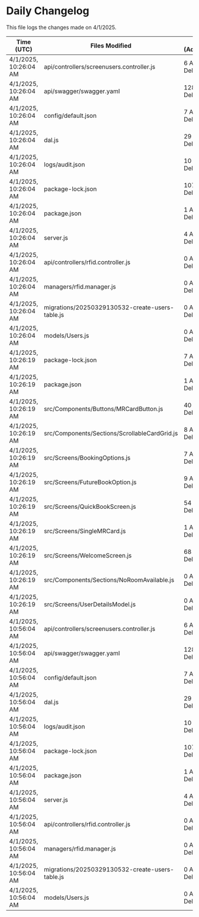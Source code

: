 # Daily Changelog

This file logs the changes made on 4/1/2025.

| Time (UTC)             | Files Modified                    | Changes (Addition/Deletion) |
|------------------------|-----------------------------------|-----------------------------|
| 4/1/2025, 10:26:04 AM | api/controllers/screenusers.controller.js | 6 Additions & 6 Deletions |
| 4/1/2025, 10:26:04 AM | api/swagger/swagger.yaml | 128 Additions & 9 Deletions |
| 4/1/2025, 10:26:04 AM | config/default.json | 7 Additions & 4 Deletions |
| 4/1/2025, 10:26:04 AM | dal.js | 29 Additions & 0 Deletions |
| 4/1/2025, 10:26:04 AM | logs/audit.json | 10 Additions & 10 Deletions |
| 4/1/2025, 10:26:04 AM | package-lock.json | 107 Additions & 3 Deletions |
| 4/1/2025, 10:26:04 AM | package.json | 1 Additions & 0 Deletions |
| 4/1/2025, 10:26:04 AM | server.js | 4 Additions & 4 Deletions |
| 4/1/2025, 10:26:04 AM | api/controllers/rfid.controller.js | 0 Additions & 0 Deletions |
| 4/1/2025, 10:26:04 AM | managers/rfid.manager.js | 0 Additions & 0 Deletions |
| 4/1/2025, 10:26:04 AM | migrations/20250329130532-create-users-table.js | 0 Additions & 0 Deletions |
| 4/1/2025, 10:26:04 AM | models/Users.js | 0 Additions & 0 Deletions |
| 4/1/2025, 10:26:19 AM | package-lock.json | 7 Additions & 0 Deletions|
| 4/1/2025, 10:26:19 AM | package.json | 1 Additions & 0 Deletions|
| 4/1/2025, 10:26:19 AM | src/Components/Buttons/MRCardButton.js | 40 Additions & 6 Deletions|
| 4/1/2025, 10:26:19 AM | src/Components/Sections/ScrollableCardGrid.js | 8 Additions & 3 Deletions|
| 4/1/2025, 10:26:19 AM | src/Screens/BookingOptions.js | 7 Additions & 4 Deletions|
| 4/1/2025, 10:26:19 AM | src/Screens/FutureBookOption.js | 9 Additions & 3 Deletions|
| 4/1/2025, 10:26:19 AM | src/Screens/QuickBookScreen.js | 54 Additions & 30 Deletions|
| 4/1/2025, 10:26:19 AM | src/Screens/SingleMRCard.js | 1 Additions & 1 Deletions|
| 4/1/2025, 10:26:19 AM | src/Screens/WelcomeScreen.js | 68 Additions & 18 Deletions|
| 4/1/2025, 10:26:19 AM | src/Components/Sections/NoRoomAvailable.js | 0 Additions & 0 Deletions|
| 4/1/2025, 10:26:19 AM | src/Screens/UserDetailsModel.js | 0 Additions & 0 Deletions|
| 4/1/2025, 10:56:04 AM | api/controllers/screenusers.controller.js | 6 Additions & 6 Deletions|
| 4/1/2025, 10:56:04 AM | api/swagger/swagger.yaml | 128 Additions & 9 Deletions|
| 4/1/2025, 10:56:04 AM | config/default.json | 7 Additions & 4 Deletions|
| 4/1/2025, 10:56:04 AM | dal.js | 29 Additions & 0 Deletions|
| 4/1/2025, 10:56:04 AM | logs/audit.json | 10 Additions & 10 Deletions|
| 4/1/2025, 10:56:04 AM | package-lock.json | 107 Additions & 3 Deletions|
| 4/1/2025, 10:56:04 AM | package.json | 1 Additions & 0 Deletions|
| 4/1/2025, 10:56:04 AM | server.js | 4 Additions & 4 Deletions|
| 4/1/2025, 10:56:04 AM | api/controllers/rfid.controller.js | 0 Additions & 0 Deletions|
| 4/1/2025, 10:56:04 AM | managers/rfid.manager.js | 0 Additions & 0 Deletions|
| 4/1/2025, 10:56:04 AM | migrations/20250329130532-create-users-table.js | 0 Additions & 0 Deletions|
| 4/1/2025, 10:56:04 AM | models/Users.js | 0 Additions & 0 Deletions|
